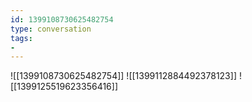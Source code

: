 ```yaml
---
id: 1399108730625482754
type: conversation
tags:
- 
---
```

![[1399108730625482754]]
![[1399112884492378123]]
![[1399125519623356416]]


